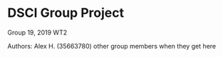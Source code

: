 # DSCI Group Project
Group 19, 2019 WT2

Authors: 
	Alex H. (35663780)
	other group members when they get here


